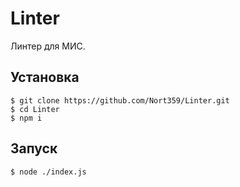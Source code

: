 # Linter
Линтер для МИС.

## Установка

```shell
$ git clone https://github.com/Nort359/Linter.git
$ cd Linter
$ npm i
```

## Запуск

```shell
$ node ./index.js
```

